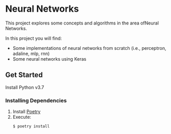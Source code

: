 # Neural Networks

This project explores some concepts and algorithms in the area of ​​Neural Networks.

In this project you will find:
* Some implementations of neural networks from scratch (i.e., perceptron, adaline, mlp, rnn)
* Some neural networks using Keras

## Get Started

Install Python v3.7

### Installing Dependencies

1. Install [Poetry](https://python-poetry.org/docs/)
2. Execute: 
    ```
    $ poetry install
    ```